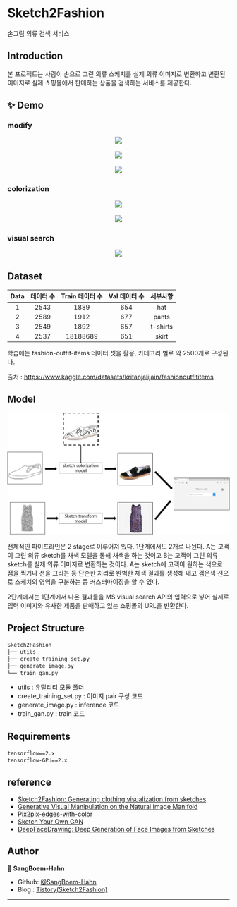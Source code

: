 # Sketch2Fashion
손그림 의류 검색 서비스




## Introduction

본 프로젝트는 사람이 손으로 그린 의류 스케치를 실제 의류 이미지로 변환하고 변환된 이미지로 실제 쇼핑몰에서 판매하는 상품을 검색하는 서비스를 제공한다.

## ✨ Demo

### modify
<p align ="center">
  <img src = "https://user-images.githubusercontent.com/90328527/210715156-50f9fc38-2b47-4b58-b7ba-18eb62bfcf26.gif">
</p>

<p align ="center">
  <img src = "https://user-images.githubusercontent.com/90328527/210715208-c9645dee-884d-4702-9acf-517b9010f1d9.gif">
</p>

<p align ="center">
  <img src = "https://user-images.githubusercontent.com/90328527/210715257-4de5b579-5c74-4b24-a538-6ad24c1f2d14.gif">
</p>


### colorization
<p align ="center">
  <img src = "https://user-images.githubusercontent.com/90328527/210715306-cec0fda6-60c2-47bf-8521-742aabdffb60.gif">
</p>

<p align ="center">
  <img src = "https://user-images.githubusercontent.com/90328527/210715355-b3731542-17ed-4f9c-a76e-4457cae80051.gif">
</p>


### visual search
<p align ="center">
  <img src = "https://user-images.githubusercontent.com/90328527/210715389-980350ef-42e9-423c-b7d3-4ee5f7e64148.gif">
</p>

## Dataset

|Data|데이터 수|Train 데이터 수|Val 데이터 수|세부사항|
|:-:|:-:|:-:|:-:|:-:|
|1|2543|1889|654|hat|
|2|2589|1912|677|pants|
|3|2549|1892|657|t-shirts|
|4|2537|18188689|651|skirt|


학습에는 fashion-outfit-items 데이터 셋을 활용, 카테고리 별로 약 2500개로 구성된다.

출처 : https://www.kaggle.com/datasets/kritanjalijain/fashionoutfititems

## Model

![project_pipeline](https://github.com/SangBeom-Hahn/Sketch2Fashion/blob/main/assests/model.png)


전체적인 파이프라인은 2 stage로 이루어져 있다. 1단계에서도 2개로 나뉜다. A는 고객이 그린 의류 sketch를 채색 모델을 통해 채색을 하는 것이고 B는 고객이 그린 의류 sketch를 실제 의류 이미지로 변환하는 것이다. A는 sketch에 고객이 원하는 색으로 점을 찍거나 선을 그리는 등 단순한 처리로 완벽한 채색 결과를 생성해 내고 검은색 선으로 스케치의 영역을 구분하는 등 커스터마이징을 할 수 있다. 

2단계에서는 1단계에서 나온 결과물을 MS visual search API의 입력으로 넣어 실제로 입력 이미지와 유사한 제품을 판매하고 있는 쇼핑몰의 URL을 반환한다.

## Project Structure

```
Sketch2Fashion
├── utils
├── create_training_set.py
├── generate_image.py
└── train_gan.py
```

- utils : 유틸리티 모듈 폴더
- create_training_set.py : 이미지 pair 구성 코드
- generate_image.py : inference 코드
- train_gan.py : train 코드


<!--

## Local
```
python==3.7.13
cuda 10.0 - rtx 2080 super
```
--> 



## Requirements
```
tensorflow==2.x
tensorflow-GPU==2.x
```

## reference
- [Sketch2Fashion: Generating clothing visualization from sketches](https://s3.us-west-2.amazonaws.com/secure.notion-static.com/24693891-8915-4e8b-94b9-5a98831188f0/55752208.pdf?X-Amz-Algorithm=AWS4-HMAC-SHA256&X-Amz-Content-Sha256=UNSIGNED-PAYLOAD&X-Amz-Credential=AKIAT73L2G45EIPT3X45%2F20221220%2Fus-west-2%2Fs3%2Faws4_request&X-Amz-Date=20221220T093913Z&X-Amz-Expires=86400&X-Amz-Signature=2822a6743f941bcbc812850571d23c7ac23cd3c2d4f08c3e383aa91a7dd60fe2&X-Amz-SignedHeaders=host&response-content-disposition=filename%3D%2255752208.pdf%22&x-id=GetObject)
- [Generative Visual Manipulation on the Natural Image Manifold](https://arxiv.org/abs/1609.03552)
- [Pix2pix-edges-with-color](https://github.com/michaelnation26/pix2pix-edges-with-color)
- [Sketch Your Own GAN](https://arxiv.org/abs/2108.02774)
- [DeepFaceDrawing: Deep Generation of Face Images from Sketches](http://geometrylearning.com/paper/DeepFaceDrawing-supple.pdf)

## Author

👤 **SangBoem-Hahn**

- Github: [@SangBoem-Hahn](https://github.com/SangBeom-Hahn)
- Blog : [Tistory(Sketch2Fashion)](https://hsb422.tistory.com/entry/%EC%86%90%EA%B7%B8%EB%A6%BC-%EC%9D%98%EB%A5%98-%EC%B6%94%EC%B2%9C-%EC%8B%9C%EC%8A%A4%ED%85%9C-with-BOAZ)
---

